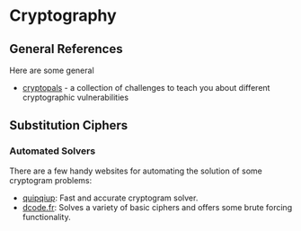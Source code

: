 # Cryptography

## General References

Here are some general

* [cryptopals]() - a collection of challenges to teach you about different cryptographic vulnerabilities

## Substitution Ciphers

### Automated Solvers

There are a few handy websites for automating the solution of some cryptogram problems:

* [quipqiup](https://quipqiup.com/): Fast and accurate cryptogram solver.
* [dcode.fr](https://www.dcode.fr/en): Solves a variety of basic ciphers and offers some brute forcing functionality.
